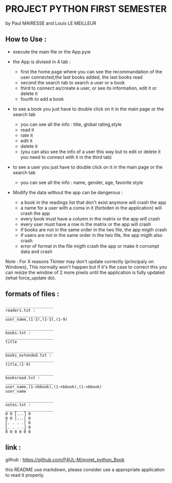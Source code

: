# PROJECT PYTHON FIRST SEMESTER
by Paul MAIRESSE and Louis LE MEILLEUR
## How to Use :

- execute the main file or the App.pyw
  
- the App is divised in 4 tab :
  - first the home page where you can see the recommandation of the user connected,the last books added, the last books read
  - second the search tab to search a user or a book
  - third to connect as/create a user, or see its information, edit it or delete it
  - fourth to add a book

- to see a book you just have to double click on it in the main page or the search tab
  - you can see all the info : title, global rating,style
  - read it
  - rate it
  - edit it
  - delete it
  - (you can also see the info of a user this way but to edit or delete it you need to connect with it in the third tab)

- to see a user you just have to double click on it in the main page or the search tab
  - you can see all the info : name, gender, age, favorite style


- Modify the data without the app can be dangerous :
  - a book in the readings list that don't exist anymore will crash the app
  - a name for a user with a coma in it (forbiden in the application) will crash the app
  - every book must have a column in the matrix or the app will crash
  - every user must have a row in the matrix or the app will crash
  - if books are not in the same order in the two file, the app migth crash
  - if users are not in the same order in the two file, the app migth also crash
  - error of format in the file migth crash the app or make it corrumpt data and crash


Note : For X reasons Tkinter may don't update correctly (principaly on Windows), This normally won't happen but if it's the case to correct this you can resize the window of 2 more pixels until the application is fully updated (what force_update do).


## formats of files :

```
_____________________
readers.txt :
_____________________
user_name,(1-3),(1-3),(1-9)

```


```
_____________________
books.txt :
_____________________
title

```


```
_____________________
books_extended.txt :
_____________________
title,(1-9)

```

```
_____________________
booksread.txt :
_____________________
user_name,(1-nbbook),(1-nbbook),(1-nbbook)
user_name

```

```
_____________________
notes.txt :
_____________________
0 0 ⎡...⎤ 0
0 0 ⎪...⎪ 0
⎡. . . .⎪ 0
⎣. . . .⎦ 0
0 0 0 0 0 0

```

## link :

github : https://github.com/P4UL-M/projet_python_Book

this README use markdown, please consider use a appropriate application to read it properly.
